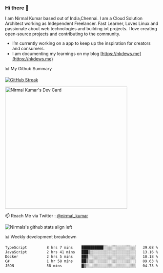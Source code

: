 ### Hi there 👋

 I am Nirmal Kumar based out of India,Chennai. I am a Cloud Solution Architect working as Independent Freelancer. Fast Learner, Loves Linux and passionate about web technologies and building iot projects. I love creating open-source projects and contributing to the community.

- I’m currently working on a app to keep up the inspiration for creators and consumers.
- I am documenting my learnings on my blog [https://nkdews.me](https://nkdews.me)


📊 My Github Summary

[![GitHub Streak](https://github-readme-streak-stats.herokuapp.com?user=nk-gears&theme=dark&hide_border=true&date_format=M%20j%5B%2C%20Y%5D)](https://git.io/streak-stats)

<a href="https://app.daily.dev/nirmal_kumar"><img src="https://api.daily.dev/devcards/a16cfcf02d384b16b41de71ce4d1d811.png?r=8ve" width="400" alt="Nirmal Kumar's Dev Card"/></a>

📫 Reach Me via  Twitter : [@nirmal_kumar](https://twitter.com/nirmal_kumar)

![Nirmals's github stats align left](https://github-readme-stats.vercel.app/api?username=nk-gears&show_icons=true)


📊 Weekly development breakdown

<!--START_SECTION:waka-->

```txt
TypeScript         8 hrs 7 mins    ██████████░░░░░░░░░░░░░░░   39.68 %
JavaScript         2 hrs 41 mins   ███▒░░░░░░░░░░░░░░░░░░░░░   13.16 %
Docker             2 hrs 5 mins    ██▓░░░░░░░░░░░░░░░░░░░░░░   10.18 %
C#                 1 hr 58 mins    ██▒░░░░░░░░░░░░░░░░░░░░░░   09.63 %
JSON               58 mins         █▒░░░░░░░░░░░░░░░░░░░░░░░   04.73 %
```

<!--END_SECTION:waka-->


